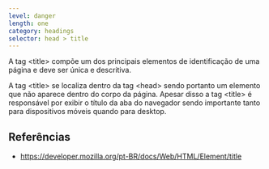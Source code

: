 ```yaml
---
level: danger
length: one
category: headings
selector: head > title
---
```


A tag &lt;title&gt; compõe um dos principais elementos de identificação de uma página e deve ser única e descritiva. 

<!--more-->

A tag &lt;title&gt; se localiza dentro da tag &lt;head&gt; sendo portanto um elemento que não aparece dentro do corpo da página. Apesar disso a tag &lt;title&gt; é responsável por exibir o título da aba do navegador sendo importante tanto para dispositivos móveis quando para desktop.


## Referências

* https://developer.mozilla.org/pt-BR/docs/Web/HTML/Element/title

 
